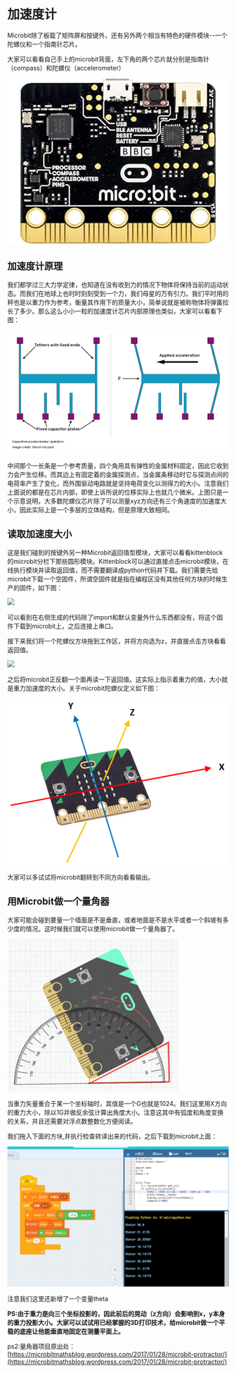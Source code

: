 # 加速度计

Microbit除了板载了矩阵屏和按键外，还有另外两个相当有特色的硬件模块--一个陀螺仪和一个指南针芯片。

大家可以看看自己手上的microbit背面，左下角的两个芯片就分别是指南针（compass）和陀螺仪（accelerometer）

![](./images/c10_01.jpg)


## 加速度计原理

我们都学过三大力学定律，也知道在没有收到力的情况下物体将保持当前的运动状态。而我们在地球上也时时刻刻受到一个力，我们母星的万有引力。我们平时用的秤也是以重力作为参考，衡量其作用下的质量大小，简单说就是被称物体将弹簧拉长了多少。那么这么小小一粒的加速度计芯片内部原理也类似，大家可以看看下图：

![](./images/c10_02.jpg)

中间那个一长条是一个参考质量，四个角用具有弹性的金属材料固定，因此它收到力会产生位移。而其边上有固定着的金属探测点，当金属条移动时它与探测点间的电荷率产生了变化，而外围驱动电路就是坚持电荷变化以测得力的大小。注意我们上面说的都是在芯片内部，即使上诉所说的位移实际上也就几个微米。上图只是一个示意说明，大多数陀螺仪芯片除了可以测量xyz方向还有三个角速度的加速度大小，因此实际上是一个多层的立体结构，但是原理大致相同。

## 读取加速度大小

这是我们碰到的按键外另一种Microbit返回值型模块，大家可以看看kittenblock的microbit分栏下那些圆形模块。Kittenblock可以通过直接点击microbit模块，在线执行模块并读取返回值，而不需要翻译成python代码并下载。我们需要先给microbit下载一个空固件，所谓空固件就是指在编程区没有其他任何方块的时候生产的固件，如下图：

![](./images/c10_03.png)


可以看到在右侧生成的代码除了import和默认变量外什么东西都没有，将这个固件下载到microbit上，之后连接上串口。

接下来我们将一个陀螺仪方块拖到工作区，并将方向选为z，并直接点击方块看看返回值。

![](./images/c10_04.png)


之后将microbit正反翻一个面再读一下返回值。这实际上指示着重力的值，大小就是重力加速度的大小。关于microbit陀螺仪定义如下图：

![](./images/c10_05.png)

大家可以多试试将microbit翻转到不同方向看看输出。

## 用Microbit做一个量角器

大家可能会碰到要量一个墙面是不是垂直，或者地面是不是水平或者一个斜坡有多少度的情况。这时候我们就可以使用microbit做一个量角器了。

![](./images/c10_06.png)

当重力矢量重合于某一个坐标轴时，其值是一个G也就是1024。我们这里用X方向的重力大小，除以1G并做反余弦计算出角度大小。注意这其中有弧度和角度变换的关系，并且还需要对浮点数整数化方便阅读。

我们拖入下面的方块,并执行检查转译出来的代码，之后下载到microbit上面：

![](./images/c10_07.png)

注意我们这里还新增了一个变量theta



**PS:由于重力是向三个坐标投影的，因此前后的晃动（z方向）会影响到x，y本身的重力投影大小。大家可以试试用已经掌握的3D打印技术，给microbit做一个平稳的底座让他能垂直地固定在测量平面上。**

ps2:量角器项目原出处：[https://microbitmathsblog.wordpress.com/2017/01/28/microbit-protractor/](https://microbitmathsblog.wordpress.com/2017/01/28/microbit-protractor/)








